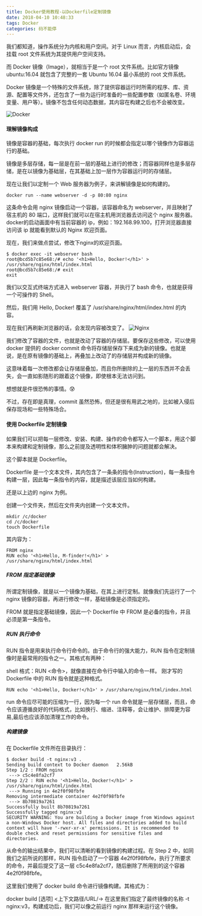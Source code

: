 ```yaml
---
title: Docker使用教程-以Dockerfile定制镜像
date: 2018-04-10 10:48:33
tags: Docker
categories: 码不能停
---
```


我们都知道，操作系统分为内核和用户空间。对于 Linux 而言，内核启动后，会挂载 root 文件系统为其提供用户空间支持。

而 Docker 镜像（Image），就相当于是一个 root 文件系统。比如官方镜像 ubuntu:16.04 就包含了完整的一套 Ubuntu 16.04 最小系统的 root 文件系统。

Docker 镜像是一个特殊的文件系统，除了提供容器运行时所需的程序、库、资源、配置等文件外，还包含了一些为运行时准备的一些配置参数（如匿名卷、环境变量、用户等）。镜像不包含任何动态数据，其内容在构建之后也不会被改变。

![Docker](/Docker-images/docker.jpg)

<!--more-->

#### 理解镜像构成
镜像是容器的基础，每次执行 docker run 的时候都会指定以哪个镜像作为容器运行的基础。

镜像是多层存储，每一层是在前一层的基础上进行的修改；而容器同样也是多层存储，是在以镜像为基础层，在其基础上加一层作为容器运行时的存储层。

现在让我们以定制一个 Web 服务器为例子，来讲解镜像是如何构建的。
```
docker run --name webserver -d -p 80:80 nginx
```

这条命令会用 nginx 镜像启动一个容器，该容器命名为 webserver，并且映射了宿主机的 80 端口，这样我们就可以在宿主机用浏览器去访问这个 nginx 服务器。
docker的启动画面中有当前容器的 ip，例如：192.168.99.100，打开浏览器直接访问该 ip 就能看到默认的 Nginx 欢迎页面。

现在，我们来做点尝试，修改下nginx的欢迎页面。
```
$ docker exec -it webserver bash
root@bcd5b7c85e68:/# echo '<h1>Hello, Docker!</h1>' > /usr/share/nginx/html/index.html
root@bcd5b7c85e68:/# exit
exit
```

我们以交互式终端方式进入 webserver 容器，并执行了 bash 命令，也就是获得一个可操作的 Shell。

然后，我们用 Hello, Docker! 覆盖了 /usr/share/nginx/html/index.html 的内容。

现在我们再刷新浏览器的话，会发现内容被改变了。
![Nginx](/Docker-images/nginx.png)

我们修改了容器的文件，也就是改动了容器的存储层。要保存这些修改，可以使用 docker 提供的 docker commit 命令将存储层保存下来成为新的镜像。也就是说，是在原有镜像的基础上，再叠加上改动了的存储层并构成新的镜像。

这意味着每一次修改都会让存储层叠加，而且你所删除的上一层的东西并不会丢失，会一直如影随形的跟着这个镜像，即使根本无法访问到。

想想就是件很恐怖的事情。😰

不过，存在即是真理，commit 虽然恐怖，但还是很有用武之地的，比如被入侵后保存现场和一些特殊场合。

#### 使用 Dockerfile 定制镜像
如果我们可以把每一层修改、安装、构建、操作的命令都写入一个脚本，用这个脚本来构建和定制镜像，那么之前提及透明性和体积臃肿的问题就都会解决。

这个脚本就是 Dockerfile。

Dockerfile 是一个文本文件，其内包含了一条条的指令(Instruction)，每一条指令构建一层，因此每一条指令的内容，就是描述该层应当如何构建。

还是以上边的 nginx 为例。

创建一个文件夹，然后在文件夹内创建一个文本文件。
```
mkdir /c/docker
cd /c/docker
touch Dockerfile
```
其内容为：
```
FROM nginx
RUN echo '<h1>Hello, M-finder!</h1>' > /usr/share/nginx/html/index.html
```

##### FROM 指定基础镜像
所谓定制镜像，就是以一个镜像为基础，在其上进行定制。就像我们先运行了一个 nginx 镜像的容器，再进行修改一样，基础镜像是必须指定的。

FROM 就是指定基础镜像，因此一个 Dockerfile 中 FROM 是必备的指令，并且必须是第一条指令。

##### RUN 执行命令
RUN 指令是用来执行命令行命令的。由于命令行的强大能力，RUN 指令在定制镜像时是最常用的指令之一。其格式有两种：

shell 格式：RUN <命令>，就像直接在命令行中输入的命令一样。
刚才写的 Dockerfile 中的 RUN 指令就是这种格式。
```
RUN echo '<h1>Hello, Docker!</h1>' > /usr/share/nginx/html/index.html
```

run 命令应尽可能的压缩为一行，因为每一个 run 命令就是一层存储层，而且，命令应该遵循良好的代码格式，比如换行、缩进、注释等，会让维护、排障更为容易,最后也应该添加清理工作的命令。

##### 构建镜像
在 Dockerfile 文件所在目录执行：
```
$ docker build -t nginx:v3 .
Sending build context to Docker daemon   2.56kB
Step 1/2 : FROM nginx
 ---> c5c4e8fa2cf7
Step 2/2 : RUN echo '<h1>Hello, Docker!</h1>' > /usr/share/nginx/html/index.html
 ---> Running in 4e2f0f98fbfe
Removing intermediate container 4e2f0f98fbfe
 ---> 8b70819a7261
Successfully built 8b70819a7261
Successfully tagged nginx:v3
SECURITY WARNING: You are building a Docker image from Windows against a non-Windows Docker host. All files and directories added to build context will have '-rwxr-xr-x' permissions. It is recommended to double check and reset permissions for sensitive files and directories.
```

从命令的输出结果中，我们可以清晰的看到镜像的构建过程。在 Step 2 中，如同我们之前所说的那样，RUN 指令启动了一个容器 4e2f0f98fbfe，执行了所要求的命令，并最后提交了这一层 c5c4e8fa2cf7，随后删除了所用到的这个容器 4e2f0f98fbfe。

这里我们使用了 docker build 命令进行镜像构建。其格式为：

docker build [选项] <上下文路径/URL/->
在这里我们指定了最终镜像的名称 -t nginx:v3，构建成功后，我们可以像之前运行 nginx 那样来运行这个镜像。


